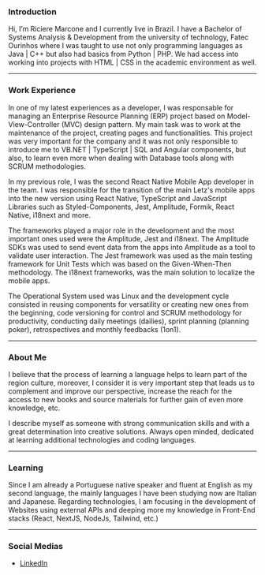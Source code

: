 ### Introduction

Hi, I’m Riciere Marcone and I currently live in Brazil. I have a Bachelor of Systems Analysis & Development from the university of technology, Fatec Ourinhos where I was taught to use not only programming languages as Java | C++ but also had basics from Python | PHP. We had access into working into projects with HTML | CSS in the academic environment as well.

---

### Work Experience

In one of my latest experiences as a developer, I was responsable for managing an Enterprise Resource Planning (ERP) project based on Model-View-Controller (MVC) design pattern. My main task was to work at the maintenance of the project, creating pages and functionalities. This project was very important for the company and it was not only responsible to introduce me to VB.NET | TypeScript | SQL and Angular components, but also, to learn even more when dealing with Database tools along with SCRUM methodologies.

In my previous role, I was the second React Native Mobile App developer in the team. I was responsible for the transition of the main Letz's mobile apps into the new version using React Native, TypeScript and JavaScript Libraries such as Styled-Components, Jest, Amplitude, Formik, React Native, i18next and more.

The frameworks played a major role in the development and the most important ones used were the Amplitude, Jest and i18next. The Amplitude SDKs was used to send event data from the apps into Amplitude as a tool to validate user interaction. The Jest framework was used as the main testing framework for Unit Tests which was based on the Given-When-Then methodology. The i18next frameworks, was the main solution to localize the mobile apps.

The Operational System used was Linux and the development cycle consisted in reusing components for versatility or creating new ones from the beginning, code versioning for control and SCRUM methodology for productivity, conducting daily meetings (dailies), sprint planning (planning poker), retrospectives and monthly feedbacks (1on1).

---

### About Me

I believe that the process of learning a language helps to learn part of the region culture, moreover, I consider it is very important step that leads us to complement and improve our perspective, increase the reach for the access to new books and source materials for further gain of even more knowledge, etc.

I describe myself as someone with strong communication skills and with a great determination into creative solutions. Always open minded, dedicated at learning additional technologies and coding languages.

---

### Learning

Since I am already a Portuguese native speaker and fluent at English as my second language, the mainly languages I have been studying now are Italian and Japanese. Regarding technologies, I am focusing in the development of Websites using external APIs and deeping more my knowledge in Front-End stacks (React, NextJS, NodeJs, Tailwind, etc.)

---

### Social Medias
* [LinkedIn](http://linkedin.com/in/riciere-marcone)

<!---
ricichien/ricichien is a ✨ special ✨ repository because its `README.md` (this file) appears on your GitHub profile.
You can click the Preview link to take a look at your changes.
--->
